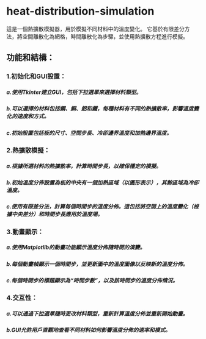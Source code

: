 # heat-distribution-simulation
這是一個熱擴散模擬器，用於模擬不同材料中的溫度變化。
它基於有限差分方法，將空間離散化為網格，時間離散化為步驟，並使用熱擴散方程進行模擬。

## 功能和結構：
### 1.初始化和GUI設置：
  ##### a.使用Tkinter建立GUI，包括下拉選單來選擇材料類型。
  ##### b.可以選擇的材料包括鋼、銅、鋁和鐵，每種材料有不同的熱擴散率，影響溫度變化的速度和方式。
  ##### c.初始設置包括板的尺寸、空間步長、冷卻邊界溫度和加熱邊界溫度。
### 2.熱擴散模擬：
  ##### a.根據所選材料的熱擴散率，計算時間步長，以確保穩定的模擬。
  ##### b.初始溫度分佈設置為板的中央有一個加熱區域（以圓形表示），其餘區域為冷卻溫度。
  ##### c.使用有限差分法，計算每個時間步的溫度分佈。這包括將空間上的溫度變化（根據中央差分）和時間步長應用於溫度場。
### 3.動畫顯示：
  ##### a.使用Matplotlib的動畫功能顯示溫度分佈隨時間的演變。
  ##### b.每個動畫幀顯示一個時間步，並更新圖中的溫度圖像以反映新的溫度分佈。
  ##### c.每個時間步的標題顯示為“時間步數”，以及該時間步的溫度分佈情況。
### 4.交互性：
  ##### a.可以通過下拉選單隨時更改材料類型，重新計算溫度分佈並重新開始動畫。
  ##### b.GUI允許用戶直觀地查看不同材料如何影響溫度分佈的速率和模式。
